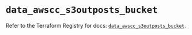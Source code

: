 # `data_awscc_s3outposts_bucket`

Refer to the Terraform Registry for docs: [`data_awscc_s3outposts_bucket`](https://registry.terraform.io/providers/hashicorp/awscc/0.70.0/docs/data-sources/s3outposts_bucket).
